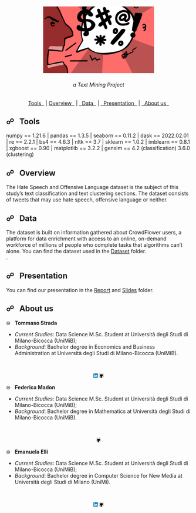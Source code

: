 <p align="center">
  <img src="https://github.com/TStrada/Text_Mining/blob/main/Images/Hate-speech-Facebook-takes-down-post-calling-for-deporting-criminal-illegal-immigrants-750x450.jpg" width="60%">
</p>
  <h6 align="center">a Text Mining Project</h6>
<p align="center">
  <a href="#tools">Tools &nbsp;</a> |
  <a href="#overview">Overview &nbsp;</a> |
  <a href="#data">&nbsp; Data &nbsp;</a> |
  <a href="#presentation">&nbsp; Presentation &nbsp;</a> |
  <a href="#aboutus">&nbsp; About us &nbsp;</a>
</p>

<a name="tools"></a>
## &#9741; &nbsp; Tools
numpy == 1.21.6   |
pandas == 1.3.5  |
seaborn == 0.11.2  |
dask == 2022.02.01  |
re == 2.2.1  |
bs4 == 4.6.3  |
nltk == 3.7  |
sklearn == 1.0.2  |
imblearn == 0.8.1  |
xgboost == 0.90  |
matplotlib == 3.2.2  |
gensim == 4.2 (classification) 3.6.0 (clustering)

<a name="overview"></a>
## &#9741; &nbsp; Overview
The Hate Speech and Offensive Language dataset is the subject of this study’s text classification and text clustering sections.
The dataset consists of tweets that may use hate speech, offensive language or neither.

<a name="data"></a>
## &#9741; &nbsp; Data
The dataset is built on information gathered about CrowdFlower users, a platform for data enrichment with access to an online, on-demand workforce of millions of people who complete tasks that algorithms can’t alone.
You can find the dataset used in the <a href="https://github.com/TStrada/Text_Mining/blob/main/Dataset/labeled_data.csv">Dataset</a> folder.<br>.

<a name="presentation"></a>
## &#9741; &nbsp; Presentation 
You can find our presentation in the <a href="https://github.com/TStrada/Text_Mining/blob/main/">Report</a> and <a href="https://github.com/TStrada/Text_Mining/blob/main/">Slides</a> folder.<br>


<a name="aboutus"></a>
## &#9741; &nbsp; About us

&#8860; &nbsp; **Tommaso Strada** 

- *Current Studies*: Data Science M.Sc. Student at Università degli Studi di Milano-Bicocca (UniMiB);
- *Background*: Bachelor degree in Economics and Business Administration at Università degli Studi di Milano-Bicocca (UniMiB).
<br>

<p align = "center">
<a href = "https://linkedin.com/in/TommasoStrada"><img src="https://github.com/TStrada/TStrada/blob/main/LinkedIn_logo.png" width = "2.3%"></a>
  <a href = "https://github.com/TStrada"><img src="https://github.com/TStrada/TStrada/blob/main/GitHub_image.png" width = "2.5%"></a>
</p>

&#8860; &nbsp; **Federica Madon**

- *Current Studies*: Data Science M.Sc. Student at Università degli Studi di Milano-Bicocca (UniMiB);
- *Background*: Bachelor degree in Mathematics at Università degli Studi di Milano-Bicocca (UniMiB). 
<br>

<p align = "center">
  <a href = "https://github.com/f-madon"><img src="https://github.com/TStrada/TStrada/blob/main/GitHub_image.png" width = "2.5%"></a>
</p>

&#8860; &nbsp; **Emanuela Elli**

- *Current Studies*: Data Science M.Sc. Student at Università degli Studi di Milano-Bicocca (UniMiB);
- *Background*: Bachelor degree in Computer Science for New Media at Università degli Studi di Milano (UniMi).
<br>

<p align = "center">
<a href = "https://www.linkedin.com/in/emanuela-elli-82137b206/"><img src="https://github.com/TStrada/TStrada/blob/main/LinkedIn_logo.png" width = "2.3%"></a>
  <a href = "https://github.com/emanuelaelli"><img src="https://github.com/TStrada/TStrada/blob/main/GitHub_image.png" width = "2.5%"></a>
</p>

<p align = "center">
</p>

